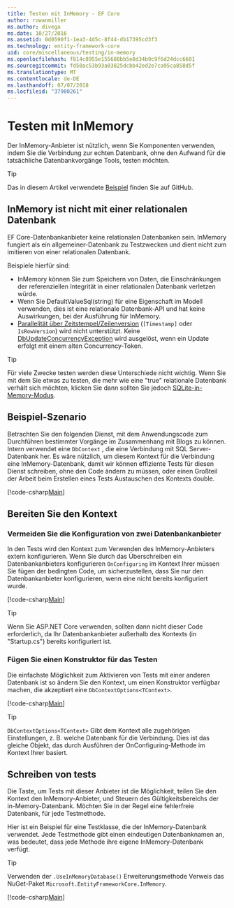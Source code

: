 ```yaml
---
title: Testen mit InMemory - EF Core
author: rowanmiller
ms.author: divega
ms.date: 10/27/2016
ms.assetid: 0d0590f1-1ea3-4d5c-8f44-db17395cd3f3
ms.technology: entity-framework-core
uid: core/miscellaneous/testing/in-memory
ms.openlocfilehash: f814c8955e155688bb5e8d34b9c9f6d24dcc6601
ms.sourcegitcommit: fd50ac53b93a03825dcbb42ed2e7ca95ca858d5f
ms.translationtype: MT
ms.contentlocale: de-DE
ms.lasthandoff: 07/07/2018
ms.locfileid: "37900261"
---
```

# <a name="testing-with-inmemory"></a>Testen mit InMemory

Der InMemory-Anbieter ist nützlich, wenn Sie Komponenten verwenden, indem Sie die Verbindung zur echten Datenbank, ohne den Aufwand für die tatsächliche Datenbankvorgänge Tools, testen möchten.

> [!TIP]  
> Das in diesem Artikel verwendete [Beispiel](https://github.com/aspnet/EntityFramework.Docs/tree/master/samples/core/Miscellaneous/Testing) finden Sie auf GitHub.

## <a name="inmemory-is-not-a-relational-database"></a>InMemory ist nicht mit einer relationalen Datenbank

EF Core-Datenbankanbieter keine relationalen Datenbanken sein. InMemory fungiert als ein allgemeiner-Datenbank zu Testzwecken und dient nicht zum imitieren von einer relationalen Datenbank.

Beispiele hierfür sind:

* InMemory können Sie zum Speichern von Daten, die Einschränkungen der referenziellen Integrität in einer relationalen Datenbank verletzen würde.
* Wenn Sie DefaultValueSql(string) für eine Eigenschaft im Modell verwenden, dies ist eine relationale Datenbank-API und hat keine Auswirkungen, bei der Ausführung für InMemory.
* [Parallelität über Zeitstempel/Zeilenversion](xref:core/modeling/concurrency#timestamprow-version) (`[Timestamp]` oder `IsRowVersion`) wird nicht unterstützt. Keine [DbUpdateConcurrencyException](https://docs.microsoft.com/dotnet/api/microsoft.entityframeworkcore.dbupdateconcurrencyexception) wird ausgelöst, wenn ein Update erfolgt mit einem alten Concurrency-Token.

> [!TIP]  
> Für viele Zwecke testen werden diese Unterschiede nicht wichtig. Wenn Sie mit dem Sie etwas zu testen, die mehr wie eine "true" relationale Datenbank verhält sich möchten, klicken Sie dann sollten Sie jedoch [SQLite-in-Memory-Modus](sqlite.md).

## <a name="example-testing-scenario"></a>Beispiel-Szenario

Betrachten Sie den folgenden Dienst, mit dem Anwendungscode zum Durchführen bestimmter Vorgänge im Zusammenhang mit Blogs zu können. Intern verwendet eine `DbContext` , die eine Verbindung mit SQL Server-Datenbank her. Es wäre nützlich, um diesem Kontext für die Verbindung eine InMemory-Datenbank, damit wir können effiziente Tests für diesen Dienst schreiben, ohne den Code ändern zu müssen, oder einen Großteil der Arbeit beim Erstellen eines Tests Austauschen des Kontexts double.

[!code-csharp[Main](../../../../samples/core/Miscellaneous/Testing/BusinessLogic/BlogService.cs)]

## <a name="get-your-context-ready"></a>Bereiten Sie den Kontext

### <a name="avoid-configuring-two-database-providers"></a>Vermeiden Sie die Konfiguration von zwei Datenbankanbieter

In den Tests wird den Kontext zum Verwenden des InMemory-Anbieters extern konfigurieren. Wenn Sie durch das Überschreiben ein Datenbankanbieters konfigurieren `OnConfiguring` im Kontext Ihrer müssen Sie fügen der bedingten Code, um sicherzustellen, dass Sie nur den Datenbankanbieter konfigurieren, wenn eine nicht bereits konfiguriert wurde.

[!code-csharp[Main](../../../../samples/core/Miscellaneous/Testing/BusinessLogic/BloggingContext.cs#OnConfiguring)]

> [!TIP]  
> Wenn Sie ASP.NET Core verwenden, sollten dann nicht dieser Code erforderlich, da Ihr Datenbankanbieter außerhalb des Kontexts (in "Startup.cs") bereits konfiguriert ist.

### <a name="add-a-constructor-for-testing"></a>Fügen Sie einen Konstruktor für das Testen

Die einfachste Möglichkeit zum Aktivieren von Tests mit einer anderen Datenbank ist so ändern Sie den Kontext, um einen Konstruktor verfügbar machen, die akzeptiert eine `DbContextOptions<TContext>`.

[!code-csharp[Main](../../../../samples/core/Miscellaneous/Testing/BusinessLogic/BloggingContext.cs#Constructors)]

> [!TIP]  
> `DbContextOptions<TContext>` Gibt dem Kontext alle zugehörigen Einstellungen, z. B. welche Datenbank für die Verbindung. Dies ist das gleiche Objekt, das durch Ausführen der OnConfiguring-Methode im Kontext Ihrer basiert.

## <a name="writing-tests"></a>Schreiben von tests

Die Taste, um Tests mit dieser Anbieter ist die Möglichkeit, teilen Sie den Kontext den InMemory-Anbieter, und Steuern des Gültigkeitsbereichs der in-Memory-Datenbank. Möchten Sie in der Regel eine fehlerfreie Datenbank, für jede Testmethode.

Hier ist ein Beispiel für eine Testklasse, die der InMemory-Datenbank verwendet. Jede Testmethode gibt einen eindeutigen Datenbanknamen an, was bedeutet, dass jede Methode ihre eigene InMemory-Datenbank verfügt.

>[!TIP]
> Verwenden der `.UseInMemoryDatabase()` Erweiterungsmethode Verweis das NuGet-Paket `Microsoft.EntityFrameworkCore.InMemory`.

[!code-csharp[Main](../../../../samples/core/Miscellaneous/Testing/TestProject/InMemory/BlogServiceTests.cs)]
